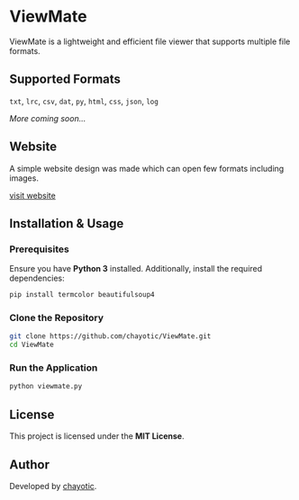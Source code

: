 # ViewMate

ViewMate is a lightweight and efficient file viewer that supports multiple file formats.

## Supported Formats  
`txt`, `lrc`, `csv`, `dat`, `py`, `html`, `css`, `json`, `log`  

*More coming soon...*

## Website
A simple website design was made which can open few formats including images.

[visit website](https://chayotic.github.io/ViewMate/)

## Installation & Usage  

### Prerequisites  
Ensure you have **Python 3** installed. Additionally, install the required dependencies:

```sh
pip install termcolor beautifulsoup4
```

### Clone the Repository  
```sh
git clone https://github.com/chayotic/ViewMate.git  
cd ViewMate  
```

### Run the Application  
```sh
python viewmate.py
```

## License  

This project is licensed under the **MIT License**.

## Author  

Developed by [chayotic](https://github.com/chayotic/).
